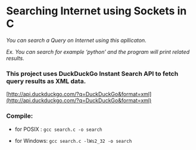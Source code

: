 # Searching Internet using Sockets in C

*You can search a Query on Internet using this apllicaton.*

*Ex. You can search for example ‘python’ and the program will print related results.*

### This project uses DuckDuckGo Instant Search API to fetch query results as XML data.
[http://api.duckduckgo.com/?q=DuckDuckGo&format=xml](http://api.duckduckgo.com/?q=DuckDuckGo&format=xml)

### Compile:

- for POSIX :
  `gcc search.c -o search`

- for Windows:
  `gcc search.c -lWs2_32 -o search`
